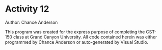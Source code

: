 # Activity 12

Author: Chance Anderson

This program was created for the express purpose of completing the CST-150 class at Grand Canyon University. All code contained herein was either programmed by Chance Anderson or auto-generated by Visual Studio.
